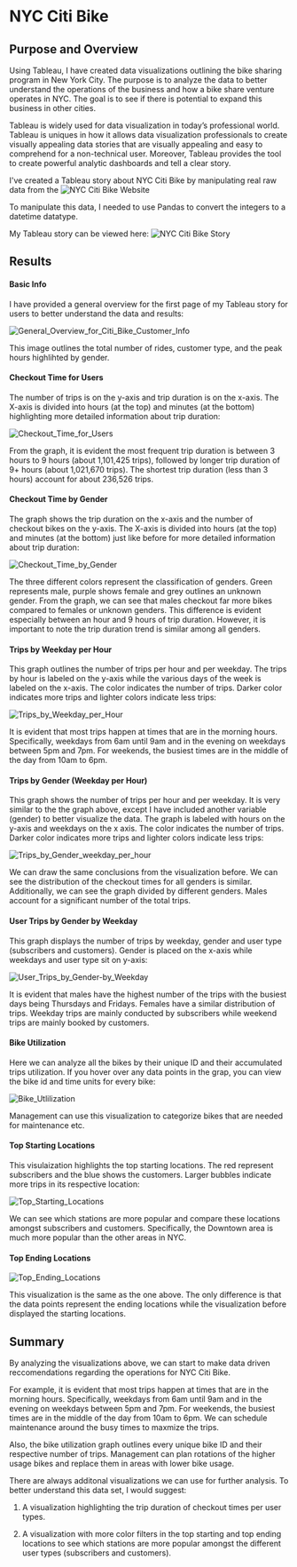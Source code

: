 # NYC Citi Bike
## Purpose and Overview
Using Tableau, I have created data visualizations outlining the bike sharing program in New York City. The purpose is to analyze the data to better understand the operations of the business and how a bike share venture operates in NYC. The goal is to see if there is potential to expand this business in other cities. 

Tableau is widely used for data visualization in today’s professional world. Tableau is uniques in how it allows data visualization professionals to create visually appealing data stories that are visually appealing and easy to comprehend for a non-technical user. Moreover, Tableau provides the tool to create powerful analytic dashboards and tell a clear story.

I've created a Tableau story about NYC Citi Bike by manipulating real raw data from the ![NYC Citi Bike Website](https://ride.citibikenyc.com/system-data) 

To manipulate this data, I needed to use Pandas to convert the integers to a datetime datatype.

My Tableau story can be viewed here: ![NYC Citi Bike Story](https://public.tableau.com/app/profile/roark.segler/viz/NYCCitiBikeStory_16528051154600/NYCCitiBikeStory?publish=yes)

## Results
#### Basic Info
I have provided a general overview for the first page of my Tableau story for users to better understand the data and results: 


![General_Overview_for_Citi_Bike_Customer_Info](/Resources/General_Overview.png)


This image outlines the total number of rides, customer type, and the peak hours highlihted by gender.

#### Checkout Time for Users
The number of trips is on the y-axis and trip duration is on the x-axis. The X-axis is divided into hours (at the top) and minutes (at the bottom) highlighting more detailed information about trip duration:


![Checkout_Time_for_Users](/Resources/Checkout_time_for_users.png)


 From the graph, it is evident the most frequent trip duration is between 3 hours to 9 hours (about 1,101,425 trips), followed by longer trip duration of 9+ hours (about 1,021,670 trips). The shortest trip duration (less than 3 hours) account for about 236,526 trips.

#### Checkout Time by Gender
The graph shows the trip duration on the x-axis and the number of checkout bikes on the y-axis. The X-axis is divided into hours (at the top) and minutes (at the bottom) just like before for more detailed information about trip duration:


![Checkout_Time_by_Gender](/Resources/Checkout_time_per_gender.png)


The three different colors represent the classification of genders. Green represents male, purple shows female and grey outlines an unknown gender. From the graph, we can see that males checkout far more bikes compared to females or unknown genders. This difference is evident especially between an hour and 9 hours of trip duration. However, it is important to note the trip duration trend is similar among all genders.

#### Trips by Weekday per Hour
This graph outlines the number of trips per hour and per weekday. The trips by hour is labeled on the y-axis while the various days of the week is labeled on the x-axis. The color indicates the number of trips. Darker color indicates more trips and lighter colors indicate less trips:


![Trips_by_Weekday_per_Hour](/Resources/trips_by_weekday.png)


It is evident that most trips happen at times that are in the morning hours. Specifically, weekdays from 6am until 9am and in the evening on weekdays between 5pm and 7pm. For weekends, the busiest times are in the middle of the day from 10am to 6pm.

#### Trips by Gender (Weekday per Hour)
This graph shows the number of trips per hour and per weekday. It is very similar to the the graph above, except I have included another variable (gender) to better visualize the data. The graph is labeled with hours on the y-axis and weekdays on the x axis. The color indicates the number of trips. Darker color indicates more trips and lighter colors indicate less trips:


![Trips_by_Gender_weekday_per_hour](/Resources/trips_by_gender.png)


We can draw the same conclusions from the visualization before. We can see the distribution of the checkout times for all genders is similar. Additionally, we can see the graph divided by different genders. Males account for a significant number of the total trips.

#### User Trips by Gender by Weekday
This graph displays the number of trips by weekday, gender and user type (subscribers and customers). Gender is placed on the x-axis while weekdays and user type sit on y-axis:


![User_Trips_by_Gender-by_Weekday](/Resources/Trips_by_gender_by_weekday.png)


 It is evident that males have the highest number of the trips with the busiest days being Thursdays and Fridays. Females have a similar distribution of trips. Weekday trips are mainly conducted by subscribers while weekend trips are mainly booked by customers.

#### Bike Utilization
Here we can analyze all the bikes by their unique ID and their accumulated trips utilization. If you hover over any data points in the grap, you can view the bike id and time units for every bike:


![Bike_Utlilization](/Resources/bike_utilization.png)


Management can use this visualization to categorize bikes that are needed for maintenance etc.

#### Top Starting Locations
This visulaization highlights the top starting locations. The red represent subscribers and the blue shows the customers. Larger bubbles indicate more trips in its respective location:


![Top_Starting_Locations](/Resources/top_starting_locations.png)


We can see which stations are more popular and compare these locations amongst subscribers and customers. Specifically, the Downtown area is much more popular than the other areas in NYC.

#### Top Ending Locations


![Top_Ending_Locations](/Resources/top_ending_locations.png)


This visualization is the same as the one above. The only difference is that the data points represent the ending locations while the visualization before displayed the starting locations.

## Summary
By analyzing the visualizations above, we can start to make data driven reccomendations regarding the operations for NYC Citi Bike. 

For example, it is evident that most trips happen at times that are in the morning hours. Specifically, weekdays from 6am until 9am and in the evening on weekdays between 5pm and 7pm. For weekends, the busiest times are in the middle of the day from 10am to 6pm. We can schedule maintenance around the busy times to maxmize the trips. 

Also, the bike utilization graph outlines every unique bike ID and their respective number of trips. Management can plan rotations of the higher usage bikes and replace them in areas with lower bike usage.

There are always additonal visualizations we can use for further analysis. To better understand this data set, I would suggest:

1. A visualization highlighting the trip duration of checkout times per user types.

2. A visualization with more color filters in the top starting and top ending locations to see which stations are more popular amongst the different user types (subscribers and customers).

